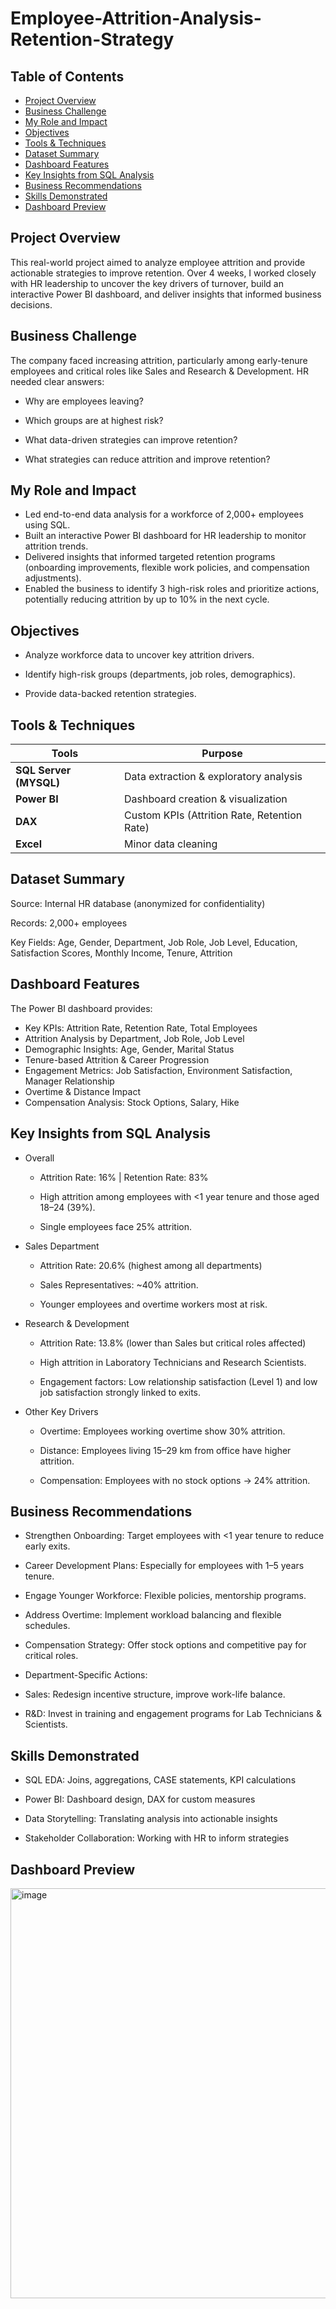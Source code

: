 # Employee-Attrition-Analysis-Retention-Strategy
## Table of Contents
- [Project Overview](#project-overview)
- [Business Challenge](#business-challenge)
- [My Role and Impact](#my-role-and-impact)
- [Objectives](#objectives)
- [Tools & Techniques](#tools--techniques)
- [Dataset Summary](#dataset-summary)
- [Dashboard Features](#dashboard-features)
- [Key Insights from SQL Analysis](#key-insights-from-sql-analysis)
- [Business Recommendations](#business-recommendations)
- [Skills Demonstrated](#skills-demonstrated)
- [Dashboard Preview](#dashboard-preview)
## Project Overview
This real-world project aimed to analyze employee attrition and provide actionable strategies to improve retention. Over 4 weeks, I worked closely with HR leadership to uncover the key drivers of turnover, build an interactive Power BI dashboard, and deliver insights that informed business decisions.

## Business Challenge
The company faced increasing attrition, particularly among early-tenure employees and critical roles like Sales and Research & Development. HR needed clear answers:

- Why are employees leaving?

- Which groups are at highest risk?

- What data-driven strategies can improve retention?

- What strategies can reduce attrition and improve retention?

## My Role and Impact
- Led end-to-end data analysis for a workforce of 2,000+ employees using SQL.
- Built an interactive Power BI dashboard for HR leadership to monitor attrition trends.
- Delivered insights that informed targeted retention programs (onboarding improvements, flexible work policies, and compensation adjustments).
- Enabled the business to identify 3 high-risk roles and prioritize actions, potentially reducing attrition by up to 10% in the next cycle.

## Objectives
- Analyze workforce data to uncover key attrition drivers.

- Identify high-risk groups (departments, job roles, demographics).

- Provide data-backed retention strategies.

## Tools & Techniques

| Tools                   | Purpose                                |
| ---------------------- | -------------------------------------- |
| **SQL Server (MYSQL)** | Data extraction & exploratory analysis |
| **Power BI**           | Dashboard creation & visualization     |
| **DAX**                | Custom KPIs (Attrition Rate, Retention Rate) |
| **Excel**              | Minor data cleaning                    |

## Dataset Summary
Source: Internal HR database (anonymized for confidentiality)

Records: 2,000+ employees

Key Fields: Age, Gender, Department, Job Role, Job Level, Education, Satisfaction Scores, Monthly Income, Tenure, Attrition

## Dashboard Features
The Power BI dashboard provides:
- Key KPIs: Attrition Rate, Retention Rate, Total Employees
- Attrition Analysis by Department, Job Role, Job Level
- Demographic Insights: Age, Gender, Marital Status
- Tenure-based Attrition & Career Progression
- Engagement Metrics: Job Satisfaction, Environment Satisfaction, Manager Relationship
- Overtime & Distance Impact
- Compensation Analysis: Stock Options, Salary, Hike

## Key Insights from SQL Analysis
- Overall
   - Attrition Rate: 16% | Retention Rate: 83%

   - High attrition among employees with <1 year tenure and those aged 18–24 (39%).

   - Single employees face 25% attrition.

- Sales Department
   - Attrition Rate: 20.6% (highest among all departments)

   - Sales Representatives: ~40% attrition.

   - Younger employees and overtime workers most at risk.

- Research & Development
   - Attrition Rate: 13.8% (lower than Sales but critical roles affected)

   - High attrition in Laboratory Technicians and Research Scientists.

   - Engagement factors: Low relationship satisfaction (Level 1) and low job satisfaction strongly linked to exits.

- Other Key Drivers
   - Overtime: Employees working overtime show 30% attrition.

   - Distance: Employees living 15–29 km from office have higher attrition.

   - Compensation: Employees with no stock options → 24% attrition.


## Business Recommendations
- Strengthen Onboarding: Target employees with <1 year tenure to reduce early exits.
- Career Development Plans: Especially for employees with 1–5 years tenure.
- Engage Younger Workforce: Flexible policies, mentorship programs.
- Address Overtime: Implement workload balancing and flexible schedules.
- Compensation Strategy: Offer stock options and competitive pay for critical roles.
- Department-Specific Actions:

- Sales: Redesign incentive structure, improve work-life balance.

- R&D: Invest in training and engagement programs for Lab Technicians & Scientists.



## Skills Demonstrated
- SQL EDA: Joins, aggregations, CASE statements, KPI calculations

- Power BI: Dashboard design, DAX for custom measures

- Data Storytelling: Translating analysis into actionable insights

- Stakeholder Collaboration: Working with HR to inform strategies

## Dashboard Preview
<img width="1167" height="656" alt="image" src="https://github.com/user-attachments/assets/b53fa74a-e8ab-4f03-9f36-5a933ca4751c" />




